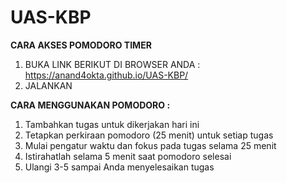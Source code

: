# UAS-KBP

**CARA AKSES POMODORO TIMER**
1. BUKA LINK BERIKUT DI BROWSER ANDA :
   https://anand4okta.github.io/UAS-KBP/
2. JALANKAN
 
**CARA MENGGUNAKAN POMODORO :** 
1. Tambahkan tugas untuk dikerjakan hari ini
2. Tetapkan perkiraan pomodoro (25 menit) untuk setiap tugas
3. Mulai pengatur waktu dan fokus pada tugas selama 25 menit
4. Istirahatlah selama 5 menit saat pomodoro selesai
5. Ulangi 3-5 sampai Anda menyelesaikan tugas

